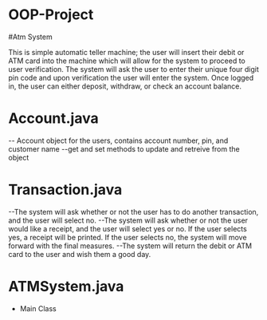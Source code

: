# OOP-Project
#Atm System

This is simple automatic teller machine; the user will insert their debit or ATM card into the machine which will allow for the system to proceed to user verification. The system will ask the user to enter their unique four digit pin code and upon verification the user will enter the system. Once logged in, the user can either deposit, withdraw, or check an account balance.

# Account.java
-- Account object for the users, contains account number, pin, and customer name
--get and set methods to update and retreive from the object

# Transaction.java
--The system will ask whether or not the user has to do another transaction, and the user will select no. 
--The system will ask whether or not the user would like a receipt, and the user will select yes or no. If the user selects yes, a receipt will be printed. If the user selects no, the system will move forward with the final measures.
--The system will return the debit or ATM card to the user and wish them a good day.
# ATMSystem.java
- Main Class
